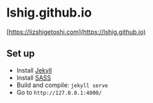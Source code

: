 # lshig.github.io

[https://lizshigetoshi.com](https://lshig.github.io)

## Set up

- Install [Jekyll](https://jekyllrb.com/)
- Install [SASS](http://sass-lang.com/)
- Build and compile: `jekyll serve`
- Go to `http://127.0.0.1:4000/`
